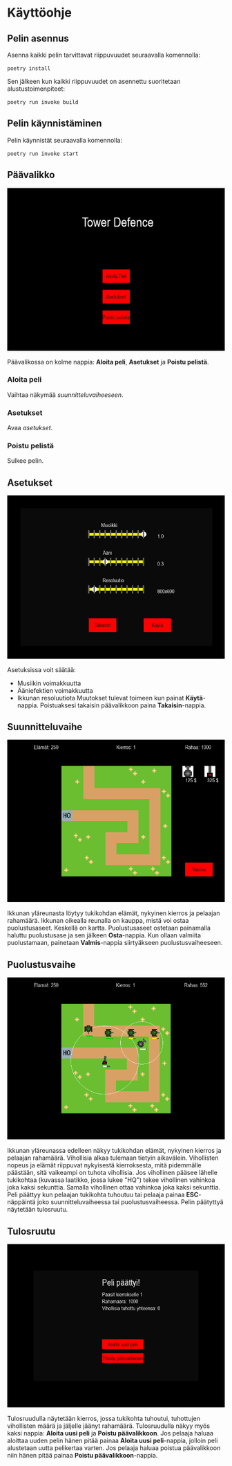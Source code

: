 # Käyttöohje

## Pelin asennus
Asenna kaikki pelin tarvittavat riippuvuudet seuraavalla komennolla:
```
poetry install
```
Sen jälkeen kun kaikki riippuvuudet on asennettu suoritetaan alustustoimenpiteet:
```
poetry run invoke build
```
## Pelin käynnistäminen
Pelin käynnistät seuraavalla komennolla:
```
poetry run invoke start
```
## Päävalikko
![Kuva pelin päävalikosta](https://github.com/danttu/ot-harjoitustyo/blob/main/harjoitustyo/dokumentaatio/kuvat/paavalikko.png)

Päävalikossa on kolme nappia: **Aloita peli**, **Asetukset** ja **Poistu pelistä**.
### Aloita peli
Vaihtaa näkymää *suunnitteluvaiheeseen*.
### Asetukset
Avaa *asetukset*.
### Poistu pelistä
Sulkee pelin.

## Asetukset
![Kuva pelin asetuksista](https://github.com/danttu/ot-harjoitustyo/blob/main/harjoitustyo/dokumentaatio/kuvat/asetukset.png)

Asetuksissa voit säätää:
- Musiikin voimakkuutta
- Ääniefektien voimakkuutta
- Ikkunan resoluutiota
Muutokset tulevat toimeen kun painat **Käytä**-nappia. Poistuaksesi takaisin päävalikkoon paina **Takaisin**-nappia.

## Suunnitteluvaihe
![Kuva suunnitteluvaiheesta](https://github.com/danttu/ot-harjoitustyo/blob/main/harjoitustyo/dokumentaatio/kuvat/suunnitteluvaihe.png)

Ikkunan yläreunasta löytyy tukikohdan elämät, nykyinen kierros ja pelaajan rahamäärä. Ikkunan oikealla reunalla on kauppa, mistä voi ostaa puolustusaseet.
Keskellä on kartta. Puolustusaseet ostetaan painamalla haluttu puolustusase ja sen jälkeen **Osta**-nappia. Kun ollaan valmiita puolustamaan, painetaan
**Valmis**-nappia siirtyäkseen puolustusvaiheeseen.

## Puolustusvaihe
![Kuva puolustusvaiheesta](https://github.com/danttu/ot-harjoitustyo/blob/main/harjoitustyo/dokumentaatio/kuvat/puolustusvaihe.png)

Ikkunan yläreunassa edelleen näkyy tukikohdan elämät, nykyinen kierros ja pelaajan rahamäärä. Vihollisia alkaa tulemaan tietyin aikavälein. 
Vihollisten nopeus ja elämät riippuvat nykyisestä kierroksesta, mitä pidemmälle päästään, sitä vaikeampi on tuhota vihollisia. Jos vihollinen
pääsee lähelle tukikohtaa (kuvassa laatikko, jossa lukee "HQ") tekee vihollinen vahinkoa joka kaksi sekunttia. Samalla vihollinen ottaa vahinkoa joka
kaksi sekunttia. Peli päättyy kun pelaajan tukikohta tuhoutuu tai pelaaja painaa **ESC**-näppäintä joko suunnitteluvaiheessa tai puolustusvaiheessa.
Pelin päätyttyä näytetään tulosruutu.

## Tulosruutu
![Kuva tulosruudusta](https://github.com/danttu/ot-harjoitustyo/blob/main/harjoitustyo/dokumentaatio/kuvat/tulokset.png)

Tulosruudulla näytetään kierros, jossa tukikohta tuhoutui, tuhottujen vihollisten määrä ja jäljelle jäänyt rahamäärä. Tulosruudulla
näkyy myös kaksi nappia: **Aloita uusi peli** ja **Poistu päävalikkoon**. Jos pelaaja haluaa aloittaa uuden pelin hänen pitää
painaa **Aloita uusi peli**-nappia, jolloin peli alustetaan uutta pelikertaa varten. Jos pelaaja haluaa poistua päävalikkoon niin
hänen pitää painaa **Poistu päävalikkoon**-nappia.
